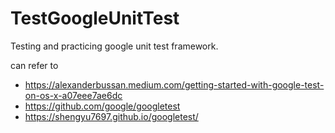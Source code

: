 # TestGoogleUnitTest

Testing and practicing google unit test framework.

can refer to 
* https://alexanderbussan.medium.com/getting-started-with-google-test-on-os-x-a07eee7ae6dc
* https://github.com/google/googletest
* https://shengyu7697.github.io/googletest/
